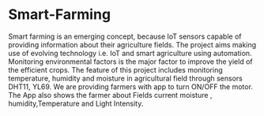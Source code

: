 # Smart-Farming
 Smart farming is an emerging concept, because IoT sensors capable of providing information about their agriculture fields. The project aims making use of evolving technology i.e. IoT and smart agriculture using automation. Monitoring environmental factors is the major factor to improve the yield of the efficient crops. The feature of this project includes monitoring temperature, humidity and moisture in agricultural field through sensors DHT11, YL69. We are providing farmers with app to turn ON/OFF the motor. The App also shows the farmer about Fields current moisture , humidity,Temperature and Light Intensity.
